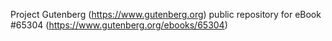 Project Gutenberg (https://www.gutenberg.org) public repository for
eBook #65304 (https://www.gutenberg.org/ebooks/65304)

